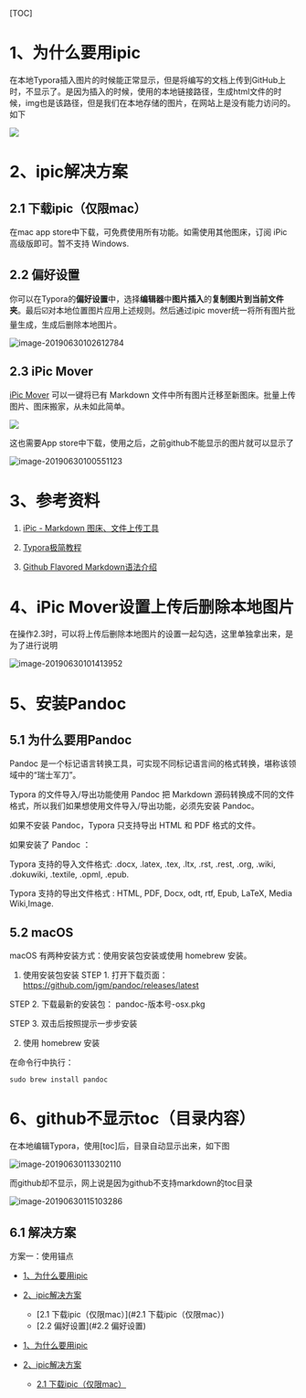 [TOC]

# 1、为什么要用ipic

在本地Typora插入图片的时候能正常显示，但是将编写的文档上传到GitHub上时，不显示了。是因为插入的时候，使用的本地链接路径，生成html文件的时候，img也是该路径，但是我们在本地存储的图片，在网站上是没有能力访问的。如下

![](http://ww2.sinaimg.cn/large/006tNc79ly1g4ixv99g4hj30kb0g1myo.jpg)

# 2、ipic解决方案

## 2.1 下载ipic（仅限mac）

在mac app store中下载，可免费使用所有功能。如需使用其他图床，订阅 iPic 高级版即可。暂不支持 Windows.

## 2.2 偏好设置

你可以在Typora的**偏好设置**中，选择**编辑器**中**图片插入**的**复制图片到当前文件夹**。最后☑️对本地位置图片应用上述规则。然后通过ipic mover统一将所有图片批量生成，生成后删除本地图片。

![image-20190630102612784](http://ww2.sinaimg.cn/large/006tNc79ly1g4iz2wtlfwj30e40e10vf.jpg)

## 2.3 iPic Mover

[iPic Mover](https://itunes.apple.com/cn/app/id1183822957?ls=1&mt=12) 可以一键将已有 Markdown 文件中所有图片迁移至新图床。批量上传图片、图床搬家，从未如此简单。

![](https://ps-hz.toolinbox.net/006y8lVagw1fajaszqardg30ia0bc4cp.gif)

这也需要App store中下载，使用之后，之前github不能显示的图片就可以显示了

![image-20190630100551123](http://ww4.sinaimg.cn/large/006tNc79ly1g4iyw35920j30pe0hiamz.jpg)

# 3、参考资料

1. [iPic - Markdown 图床、文件上传工具](https://toolinbox.net/iPic/ )

2. [Typora极简教程](https://www.jianshu.com/p/a6a6a22e9393)
3. [Github Flavored Markdown语法介绍]([https://github.com/guodongxiaren/README#%E9%93%BE%E6%8E%A5](https://github.com/guodongxiaren/README#链接))

# 4、iPic Mover设置上传后删除本地图片

在操作2.3时，可以将上传后删除本地图片的设置一起勾选，这里单独拿出来，是为了进行说明

![image-20190630101413952](http://ww1.sinaimg.cn/large/006tNc79ly1g4iytyj3j1j30jy0dwaaj.jpg)

# 5、安装Pandoc

## 5.1 为什么要用Pandoc
Pandoc 是一个标记语言转换工具，可实现不同标记语言间的格式转换，堪称该领域中的“瑞士军刀”。

Typora 的文件导入/导出功能使用 Pandoc 把 Markdown 源码转换成不同的文件格式，所以我们如果想使用文件导入/导出功能，必须先安装 Pandoc。

如果不安装 Pandoc，Typora 只支持导出 HTML 和 PDF 格式的文件。

如果安装了 Pandoc ：

Typora 支持的导入文件格式: .docx, .latex, .tex, .ltx, .rst, .rest, .org, .wiki, .dokuwiki, .textile, .opml, .epub.

Typora 支持的导出文件格式 : HTML, PDF, Docx, odt, rtf, Epub, LaTeX, Media Wiki,Image.

## 5.2 macOS

macOS 有两种安装方式：使用安装包安装或使用 homebrew 安装。

1.  使用安装包安装
  STEP 1. 打开下载页面： https://github.com/jgm/pandoc/releases/latest

  STEP 2. 下载最新的安装包： pandoc-版本号-osx.pkg

  STEP 3. 双击后按照提示一步步安装

2.  使用 homebrew 安装

   在命令行中执行：

   ```
   sudo brew install pandoc
   ```


# 6、github不显示toc（目录内容）

在本地编辑Typora，使用[toc]后，目录自动显示出来，如下图

![image-20190630113302110](http://ww3.sinaimg.cn/large/006tNc79ly1g4j2al0ic3j308e077t9g.jpg)

而github却不显示，网上说是因为github不支持markdown的toc目录

![image-20190630115103286](http://ww3.sinaimg.cn/large/006tNc79ly1g4j2als9i8j30rf07xwg9.jpg)

## 6.1 解决方案

方案一：使用锚点

- [1、为什么要用ipic](#1、为什么要用ipic)
- [2、ipic解决方案](#2、ipic解决方案)
  - [2.1 下载ipic（仅限mac）](#2.1 下载ipic（仅限mac）)
  - [2.2 偏好设置](#2.2 偏好设置)

- [1、为什么要用ipic](#1为什么要用ipic)
- [2、ipic解决方案](#2ipic解决方案)
  * [2.1 下载ipic（仅限mac）](#21-下载ipic仅限mac)